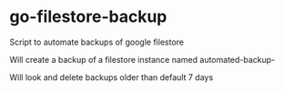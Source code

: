 # go-filestore-backup

Script to automate backups of google filestore

Will create a backup of a filestore instance named automated-backup-<date-run>

Will look and delete backups older than default 7 days
